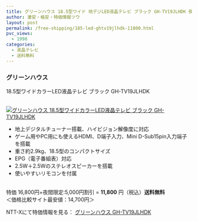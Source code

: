 ```yaml
---
title: グリーンハウス 18.5型ワイド 地デジLED液晶テレビ ブラック GH-TV19JLHDK 夜間特価11800円！送料無料！
author: 激安・格安・特価情報ツウ
layout: post
permalink: /free-shipping/185-led-ghtv19jlhdk-11800.html
pvc_views:
  - 1998
categories:
  - 液晶テレビ
  - 送料無料
---
```

### グリーンハウス  
18.5型ワイドカラーLED液晶テレビ ブラック GH-TV19JLHDK

<div class="img-bg2 img_L">
  <a href="http://px.a8.net/svt/ejp?a8mat=ZYP6S+8IMA3E+S1Q+BWGDT&#038;a8ejpredirect=http://nttxstore.jp/_II_GH13871563" target="_blank"><br /> <img border="0" alt="グリーンハウス 18.5型ワイドカラーLED液晶テレビ ブラック GH-TV19JLHDK" src="http://i0.wp.com/image.nttxstore.jp/l2_images/G/GH/GH13871563.jpg?w=120" data-recalc-dims="1" /></a>
</div>

<!--more-->

  * 地上デジタルチューナー搭載、ハイビジョン解像度に対応
  * ゲーム用やPC用にも使えるHDMI、D端子入力、Mini D-Sub15pin入力端子を搭載
  * 重さ約2.9kg、18.5型のコンパクトサイズ
  * EPG（電子番組表）対応
  * 2.5W＋2.5Wのステレオスピーカーを搭載
  * 使いやすいリモコンを付属

<br clear="all" />特価 16,800円+夜間限定:5,000円割引 = <span class="tokka-price"><strong>11,800</strong></span> 円（税込）**送料無料**   
＜価格比較サイト最安値：14,700円＞  
  
NTT-Xにて特価情報を見る： <span class="fs150p"><a href="http://px.a8.net/svt/ejp?a8mat=ZYP6S+8IMA3E+S1Q+BWGDT&#038;a8ejpredirect=http://nttxstore.jp/_II_GH13871563" target="_blank">グリーンハウス GH-TV19JLHDK</a></span>